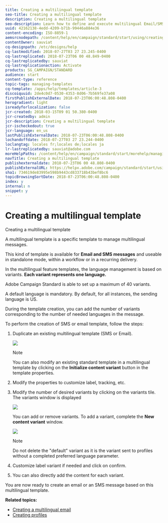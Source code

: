 ```yaml
---
title: Creating a multilingual template
seo-title: Creating a multilingual template
description: Creating a multilingual template
seo-description: Learn how to define and execute multilingual Email/SMS deliveries through a single delivery based on your automatically segmented customers' preferred language. Report on the performance of every delivery down to the language and individual levels.
uuid: 42162138-4edd-4209-b71b-99446a884e36
content-encoding: ISO-8859-1
aemsrcnodepath: /content/help/en/campaign/standard/start/using/creating-a-multilingual-template
contentOwner: sauviat
cq-designpath: /etc/designs/help
cq-lastmodified: 2018-07-27T03 27 23.245-0400
cq-lastreplicated: 2018-07-23T06 00 48.849-0400
cq-lastreplicatedby: sauviat
cq-lastreplicationaction: Activate
products: SG_CAMPAIGN/STANDARD
audience: start
content-type: reference
topic-tags: managing-templates
cq-template: /apps/help/templates/article-3
discoiquuid: 2de4c0d7-0530-4353-8d06-7b569fe37a08
firstPublishExternalDate: 2018-07-23T06:00:48.808-0400
herogradient: light
isreadyforlocalization: false
jcr-created: 2018-03-15T09 01 50.380-0400
jcr-createdby: admin
jcr-description: Creating a multilingual template
jcr-ischeckedout: true
jcr-language: en_us
lastPublishExternalDate: 2018-07-23T06:00:48.808-0400
lochandoffdate: 2018-07-27T03 27 23.244-0400
loclangtag: locales fr;locales de;locales ja
lr-lastreplicatedby: sauviat@adobe.com
moreHelpPaths: /content/help/en/campaign/standard/start/morehelp/managing-templates;/content/help/en/campaign/standard/start/morehelp/managing-templates
navTitle: Creating a multilingual template
publishexternaldate: 2018-07-23T06 00 48.808-0400
publishExternalURL: https://helpx.adobe.com/campaign/standard/start/using/creating-a-multilingual-template.html
sha1: 734619de83995e598b9443cd833718b43bef8bc6
topicBrowsingSortDate: 2018-07-23T06:00:48.808-0400
index: y
internal: n
snippet: y
---
```


# Creating a multilingual template

Creating a multilingual template

A multilingual template is a specific template to manage multilingual messages.

This kind of template is available for **Email and SMS messages** and useable in standalone mode, within a workflow or in a recurring delivery.

In the multilingual feature templates, the language management is based on variants. **Each variant represents one language.**

Adobe Campaign Standard is able to set up a maximum of 40 variants.

A default language is mandatory. By default, for all instances, the sending language is US.

During the template creation, you can add the number of variants corresponding to the number of needed languages in the message.

To perform the creation of SMS or email template, follow the steps:

1. Duplicate an existing multilingual template (SMS or Email).

   ![](assets/multi_template_duplicate.png)

   >[!NOTE]
   >
   >You can also modify an existing standard template in a multilingual template by clicking on the **Initialize content variant** button in the template properties.

1. Modify the properties to customize label, tracking, etc.
1. Modify the number of desired variants by clicking on the variants tile. The variants window is displayed

   ![](assets/multi_template_variants.png)

   You can add or remove variants. To add a variant, complete the **New content variant** window.

   ![](assets/multi_template_newvariant.png)

   >[!NOTE]
   >
   >Do not delete the "default" variant as it is the variant sent to profiles without a completed preferred language parameter.

1. Customize label variant if needed and click on confirm.
1. You can also directly add the content for each variant.

You are now ready to create an email or an SMS message based on this multilingual template.

**Related topics:**

* [Creating a multilingual email](../../channels/using/creating-a-multilingual-email.md)
* [Creating profiles](../../audiences/using/creating-profiles.md)


